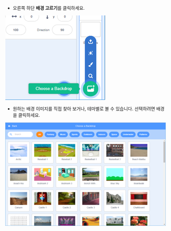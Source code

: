 + 오른쪽 하단 **배경 고르기**를 클릭하세요.

![스크린샷](images/stage-choose.png)

+ 원하는 배경 이미지를 직접 찾아 보거나, 테마별로 볼 수 있습니다. 선택하려면 배경을 클릭하세요.

![스크린샷](images/backdrop.png)
